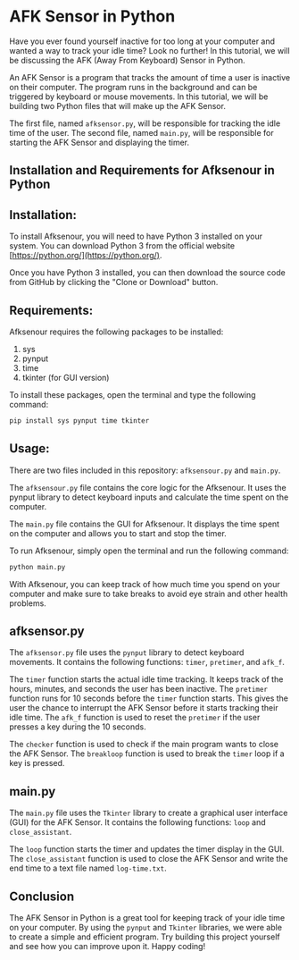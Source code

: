 AFK Sensor in Python
====================

Have you ever found yourself inactive for too long at your computer and wanted a way to track your idle time? Look no further! In this tutorial, we will be discussing the AFK (Away From Keyboard) Sensor in Python.

An AFK Sensor is a program that tracks the amount of time a user is inactive on their computer. The program runs in the background and can be triggered by keyboard or mouse movements. In this tutorial, we will be building two Python files that will make up the AFK Sensor.

The first file, named `afksensor.py`, will be responsible for tracking the idle time of the user. The second file, named `main.py`, will be responsible for starting the AFK Sensor and displaying the timer.



Installation and Requirements for Afksenour in Python
-----------------------------------------------------

Installation:
-------------

To install Afksenour, you will need to have Python 3 installed on your system. You can download Python 3 from the official website [https://python.org/](https://python.org/).

Once you have Python 3 installed, you can then download the source code from GitHub by clicking the "Clone or Download" button.

Requirements:
-------------

Afksenour requires the following packages to be installed:

1.  sys
2.  pynput
3.  time
4.  tkinter (for GUI version)

To install these packages, open the terminal and type the following command:



```bash
pip install sys pynput time tkinter
```

Usage:
------

There are two files included in this repository: `afksensour.py` and `main.py`.

The `afksensour.py` file contains the core logic for the Afksenour. It uses the pynput library to detect keyboard inputs and calculate the time spent on the computer.

The `main.py` file contains the GUI for Afksenour. It displays the time spent on the computer and allows you to start and stop the timer.

To run Afksenour, simply open the terminal and run the following command:



```bash
python main.py
```

With Afksenour, you can keep track of how much time you spend on your computer and make sure to take breaks to avoid eye strain and other health problems.

afksensor.py
------------

The `afksensor.py` file uses the `pynput` library to detect keyboard movements. It contains the following functions: `timer`, `pretimer`, and `afk_f`.

The `timer` function starts the actual idle time tracking. It keeps track of the hours, minutes, and seconds the user has been inactive. The `pretimer` function runs for 10 seconds before the `timer` function starts. This gives the user the chance to interrupt the AFK Sensor before it starts tracking their idle time. The `afk_f` function is used to reset the `pretimer` if the user presses a key during the 10 seconds.

The `checker` function is used to check if the main program wants to close the AFK Sensor. The `breakloop` function is used to break the `timer` loop if a key is pressed.

main.py
-------

The `main.py` file uses the `Tkinter` library to create a graphical user interface (GUI) for the AFK Sensor. It contains the following functions: `loop` and `close_assistant`.

The `loop` function starts the timer and updates the timer display in the GUI. The `close_assistant` function is used to close the AFK Sensor and write the end time to a text file named `log-time.txt`.

Conclusion
----------

The AFK Sensor in Python is a great tool for keeping track of your idle time on your computer. By using the `pynput` and `Tkinter` libraries, we were able to create a simple and efficient program. Try building this project yourself and see how you can improve upon it. Happy coding!
